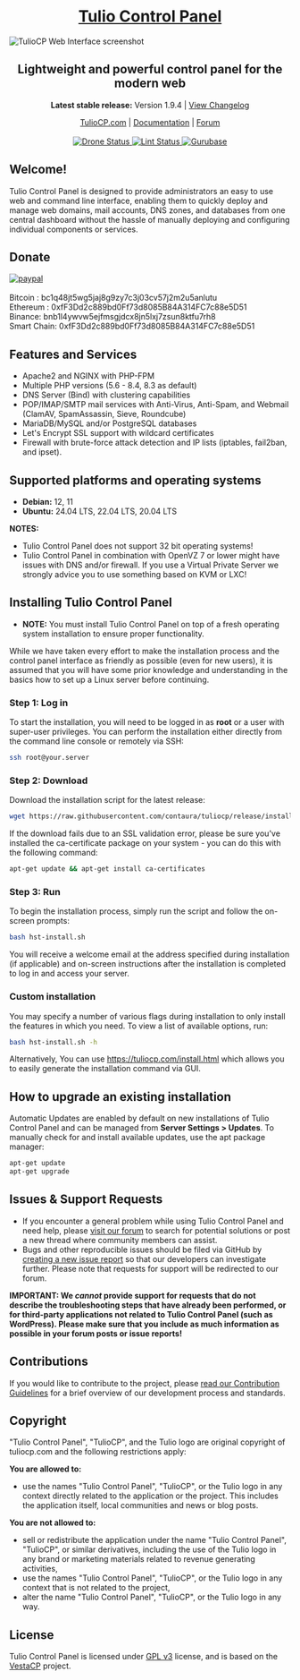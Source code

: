 <h1 align="center"><a href="https://www.tuliocp.com/">Tulio Control Panel</a></h1>

![TulioCP Web Interface screenshot](https://storage.tuliocp.com/hestiascreen.png)

<h2 align="center">Lightweight and powerful control panel for the modern web</h2>

<p align="center"><strong>Latest stable release:</strong> Version 1.9.4 | <a href="https://github.com/contaura/tuliocp/blob/release/CHANGELOG.md">View Changelog</a></p>

<p align="center">
	<a href="https://www.tuliocp.com/">TulioCP.com</a> |
	<a href="https://docs.tuliocp.com/">Documentation</a> |
	<a href="https://forum.tuliocp.com/">Forum</a>
	<br/><br/>
	<a href="https://drone.tuliocp.com/contaura/tuliocp">
		<img src="https://drone.tuliocp.com/api/badges/contaura/tuliocp/status.svg?ref=refs/heads/main" alt="Drone Status"/>
	</a>
	<a href="https://github.com/contaura/tuliocp/actions/workflows/lint.yml">
		<img src="https://github.com/contaura/tuliocp/actions/workflows/lint.yml/badge.svg" alt="Lint Status"/>
	</a>
	<a href="https://gurubase.io/g/tuliocp">
		<img src="https://img.shields.io/badge/Gurubase-Ask%20TulioCP%20Guru-006BFF" alt="Gurubase"/>
	</a>
</p>

## **Welcome!**

Tulio Control Panel is designed to provide administrators an easy to use web and command line interface, enabling them to quickly deploy and manage web domains, mail accounts, DNS zones, and databases from one central dashboard without the hassle of manually deploying and configuring individual components or services.

## Donate

[![paypal](https://www.paypalobjects.com/en_US/i/btn/btn_donateCC_LG.gif)](https://www.paypal.com/cgi-bin/webscr?cmd=_s-xclick&hosted_button_id=ST87LQH2CHGLA)<br /><br />
Bitcoin : bc1q48jt5wg5jaj8g9zy7c3j03cv57j2m2u5anlutu<br>
Ethereum : 0xfF3Dd2c889bd0Ff73d8085B84A314FC7c88e5D51<br>
Binance: bnb1l4ywvw5ejfmsgjdcx8jn5lxj7zsun8ktfu7rh8<br>
Smart Chain: 0xfF3Dd2c889bd0Ff73d8085B84A314FC7c88e5D51<br>

## Features and Services

- Apache2 and NGINX with PHP-FPM
- Multiple PHP versions (5.6 - 8.4, 8.3 as default)
- DNS Server (Bind) with clustering capabilities
- POP/IMAP/SMTP mail services with Anti-Virus, Anti-Spam, and Webmail (ClamAV, SpamAssassin, Sieve, Roundcube)
- MariaDB/MySQL and/or PostgreSQL databases
- Let's Encrypt SSL support with wildcard certificates
- Firewall with brute-force attack detection and IP lists (iptables, fail2ban, and ipset).

## Supported platforms and operating systems

- **Debian:** 12, 11
- **Ubuntu:** 24.04 LTS, 22.04 LTS, 20.04 LTS

**NOTES:**

- Tulio Control Panel does not support 32 bit operating systems!
- Tulio Control Panel in combination with OpenVZ 7 or lower might have issues with DNS and/or firewall. If you use a Virtual Private Server we strongly advice you to use something based on KVM or LXC!

## Installing Tulio Control Panel

- **NOTE:** You must install Tulio Control Panel on top of a fresh operating system installation to ensure proper functionality.

While we have taken every effort to make the installation process and the control panel interface as friendly as possible (even for new users), it is assumed that you will have some prior knowledge and understanding in the basics how to set up a Linux server before continuing.

### Step 1: Log in

To start the installation, you will need to be logged in as **root** or a user with super-user privileges. You can perform the installation either directly from the command line console or remotely via SSH:

```bash
ssh root@your.server
```

### Step 2: Download

Download the installation script for the latest release:

```bash
wget https://raw.githubusercontent.com/contaura/tuliocp/release/install/hst-install.sh
```

If the download fails due to an SSL validation error, please be sure you've installed the ca-certificate package on your system - you can do this with the following command:

```bash
apt-get update && apt-get install ca-certificates
```

### Step 3: Run

To begin the installation process, simply run the script and follow the on-screen prompts:

```bash
bash hst-install.sh
```

You will receive a welcome email at the address specified during installation (if applicable) and on-screen instructions after the installation is completed to log in and access your server.

### Custom installation

You may specify a number of various flags during installation to only install the features in which you need. To view a list of available options, run:

```bash
bash hst-install.sh -h
```

Alternatively, You can use <https://tuliocp.com/install.html> which allows you to easily generate the installation command via GUI.

## How to upgrade an existing installation

Automatic Updates are enabled by default on new installations of Tulio Control Panel and can be managed from **Server Settings > Updates**. To manually check for and install available updates, use the apt package manager:

```bash
apt-get update
apt-get upgrade
```

## Issues & Support Requests

- If you encounter a general problem while using Tulio Control Panel and need help, please [visit our forum](https://forum.tuliocp.com/) to search for potential solutions or post a new thread where community members can assist.
- Bugs and other reproducible issues should be filed via GitHub by [creating a new issue report](https://github.com/contaura/tuliocp/issues) so that our developers can investigate further. Please note that requests for support will be redirected to our forum.

**IMPORTANT: We _cannot_ provide support for requests that do not describe the troubleshooting steps that have already been performed, or for third-party applications not related to Tulio Control Panel (such as WordPress). Please make sure that you include as much information as possible in your forum posts or issue reports!**

## Contributions

If you would like to contribute to the project, please [read our Contribution Guidelines](https://github.com/contaura/tuliocp/blob/release/CONTRIBUTING.md) for a brief overview of our development process and standards.

## Copyright

"Tulio Control Panel", "TulioCP", and the Tulio logo are original copyright of tuliocp.com and the following restrictions apply:

**You are allowed to:**

- use the names "Tulio Control Panel", "TulioCP", or the Tulio logo in any context directly related to the application or the project. This includes the application itself, local communities and news or blog posts.

**You are not allowed to:**

- sell or redistribute the application under the name "Tulio Control Panel", "TulioCP", or similar derivatives, including the use of the Tulio logo in any brand or marketing materials related to revenue generating activities,
- use the names "Tulio Control Panel", "TulioCP", or the Tulio logo in any context that is not related to the project,
- alter the name "Tulio Control Panel", "TulioCP", or the Tulio logo in any way.

## License

Tulio Control Panel is licensed under [GPL v3](https://github.com/contaura/tuliocp/blob/release/LICENSE) license, and is based on the [VestaCP](https://vestacp.com/) project.<br>
